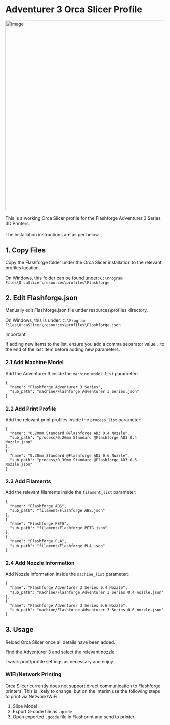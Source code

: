 # Adventurer 3 Orca Slicer Profile

<img width="600" alt="image" src="https://github.com/RikshaDriver/adventurer3-orcaslicer-profile/assets/5790757/e3484c55-9e99-4bc4-b994-539b0e584235">
<br />
<br />
This is a working Orca Slicer profile for the Flashforge Adventurer 3 Series 3D Printers.
<br />
<br />
The installation instructions are as per below.


## 1. Copy Files

Copy the Flashforge folder under the Orca Slicer installation to the relevant profiles location.

On Windows, this folder can be found under: ```C:\Program Files\OrcaSlicer\resources\profiles\Flashforge```

## 2. Edit Flashforge.json

Manually edit Flashforge.json file under resources\profiles directory.

On Windows, this is under: ```C:\Program Files\OrcaSlicer\resources\profiles\Flashforge.json```

> [!IMPORTANT]
> If adding new items to the list, ensure you add a comma separator value ```,``` to the end of the last item before adding new parameters.


### 2.1 Add Machine Model

Add the Adventurer 3 inside the ```machine_model_list``` parameter:

```
{
  "name": "Flashforge Adventurer 3 Series",
  "sub_path": "machine/Flashforge Adventurer 3 Series.json"
}
```

### 2.2 Add Print Profile

Add the relevant print profiles inside the ```process_list``` parameter:

```
{
  "name": "0.20mm Standard @Flashforge AD3 0.4 Nozzle",
  "sub_path": "process/0.20mm Standard @Flashforge AD3 0.4 Nozzle.json"
},
{
  "name": "0.30mm Standard @Flashforge AD3 0.6 Nozzle",
  "sub_path": "process/0.30mm Standard @Flashforge AD3 0.6 Nozzle.json"
}
```

### 2.3 Add Filaments

Add the relevant filaments inside the ```filament_list``` parameter:

```
{
  "name": "Flashforge ABS",
  "sub_path": "filament/Flashforge ABS.json"
},
{
  "name": "Flashforge PETG",
  "sub_path": "filament/Flashforge PETG.json"
},
{
  "name": "Flashforge PLA",
  "sub_path": "filament/Flashforge PLA.json"
}
```

### 2.4 Add Nozzle Information

Add Nozzle information inside the ```machine_list``` parameter:

```
{
  "name": "Flashforge Adventurer 3 Series 0.4 Nozzle",
  "sub_path": "machine/Flashforge Adventurer 3 Series 0.4 nozzle.json"
},
{
  "name": "Flashforge Adventurer 3 Series 0.6 Nozzle",
  "sub_path": "machine/Flashforge Adventurer 3 Series 0.6 nozzle.json"
}
```


## 3. Usage

Reload Orca Slicer once all details have been added.

Find the Adventurer 3 and select the relevant nozzle.

Tweak print/profile settings as necessary and enjoy.


### WiFi/Network Printing

Orca Slicer currently does not support direct communication to Flashforge printers. This is likely to change, but on the interim use the following steps to print via Network/WiFi:

1. Slice Model
2. Export G-code file as ```.gcode```
3. Open exported ```.gcode``` file in Flashprint and send to printer
